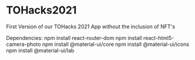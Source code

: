 # TOHacks2021

First Version of our TOHacks 2021 App without the inclusion of NFT's


Dependencies:
npm install react-router-dom
npm install react-html5-camera-photo
npm install @material-ui/core
npm install @material-ui/icons
npm install @material-ui/lab
